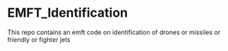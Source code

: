 # EMFT_Identification
This repo contains an emft code on identification of drones or missiles or friendly or fighter jets
